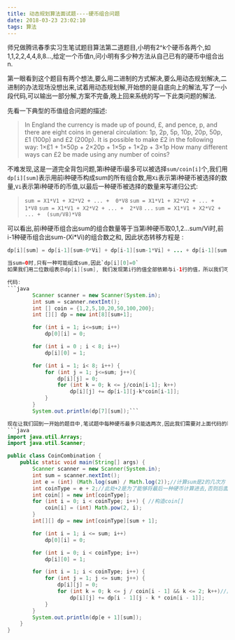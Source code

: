```yaml
---
title: 动态规划算法面试题----硬币组合问题
date: 2018-03-23 23:02:10
tags: 算法
---
```


师兄做腾讯春季实习生笔试题目算法第二道题目,小明有2^k个硬币各两个,如1,1,2,2,4,4,8,8...,给定一个币值n,问小明有多少种方法从自己已有的硬币中组合出n.

第一眼看到这个题目有两个想法,要么用二进制的方式解决,要么用动态规划解决,二进制的办法现场没想出来,试着用动态规划解,开始想的是自底向上的解法,写了一小段代码,可以输出一部分解,方案不完备,晚上回来系统的写一下此类问题的解法.
  <!-- more-->
先看一下典型的币值组合问题的描述:
> In England the currency is made up of pound, £, and pence, p, and there are eight coins in general circulation:
>    1p, 2p, 5p, 10p, 20p, 50p, £1 (100p) and £2 (200p).
>It is possible to make £2 in the following way:
>    1×£1 + 1×50p + 2×20p + 1×5p + 1×2p + 3×1p
>How many different ways can £2 be made using any number of coins?

不难发现,这是一道完全背包问题,第i种硬币i最多可以被选择`sum/coin[i]`个,我们用`dp[i][sum]`表示用前i种硬币构成sum的所有组合数,用`Xi`表示第i种硬币被选择的数量,`Vi`表示第i种硬币的币值,以最后一种硬币被选择的数量来写递归公式:
> `sum = X1*V1 + X2*V2 + ... +  0*V8`
`sum = X1*V1 + X2*V2 + ... +  1*V8`
`sum = X1*V1 + X2*V2 + ... +  2*V8`
`...`
>`sum = X1*V1 + X2*V2 + ... +  (sum/V8)*V8`

可以看出,前i种硬币组合出sum的组合数量等于当第i种硬币取0,1,2...sum/Vi时,前i-1种硬币组合出sum-(Xi*Vi)的组合数之和,
因此状态转移方程是 :
```java
dp[i][sum] = dp[i-1][sum-0*Vi] + dp[i-1][sum-1*Vi] + ... + dp[i-1][sum-(sum/Vi)*Vi] ```

当sum=0时,只有一种可能组成sum,因此`dp[i][0]=0`
如果我们用二位数组表示dp[i][sum], 我们发现第i行的值全部依赖与i-1行的值，所以我们可以逐行求解该数组。如果前0种硬币要组成sum，我们规定为dp[0][sum] = 0.

代码:
```java
		Scanner scanner = new Scanner(System.in);
        int sum = scanner.nextInt();
        int [] coin = {1,2,5,10,20,50,100,200};
        int [][] dp = new int[8][sum+1];

        for (int i = 1; i<=sum; i++)
            dp[0][i] = 0;

        for (int i = 0 ; i < 8; i++)
            dp[i][0] = 1;

        for (int i = 1; i< 8; i++) {
            for (int j = 1; j<=sum; j++){
                dp[i][j] = 0;
                for (int k = 0; k <= j/coin[i-1]; k++)
                    dp[i][j] += dp[i-1][j-k*coin[i-1]];
            }
        }
        System.out.println(dp[7][sum]);```

现在让我们回到一开始的题目中,笔试题中每种硬币最多只能选两次,因此我们需要对上面代码的k添加K<=2的约束.
```java
import java.util.Arrays;
import java.util.Scanner;

public class CoinCombination {
    public static void main(String[] args) {
        Scanner scanner = new Scanner(System.in);
        int sum = scanner.nextInt();
        int e = (int) (Math.log(sum) / Math.log(2));//计算sum是2的几次方
        int coinType = e + 2;//此处+2是为了能够将最后一种硬币计算进去,否则后面循环会少算,因为dp[i][j]表示的是前i个硬币组合成j的数目.
        int coin[] = new int[coinType];
        for (int i = 0; i < coinType; i++) { //构造coin[]
            coin[i] = (int) Math.pow(2, i);
        }
        int[][] dp = new int[coinType][sum + 1];

        for (int i = 1; i <= sum; i++)
            dp[0][i] = 0;

        for (int i = 0; i < coinType; i++)
            dp[i][0] = 1;

        for (int i = 1; i < coinType; i++) {
            for (int j = 1; j <= sum; j++) {
                dp[i][j] = 0;
                for (int k = 0; k <= j / coin[i - 1] && k <= 2; k++)//此处添加K<=2的约束
                    dp[i][j] += dp[i - 1][j - k * coin[i - 1]];
            }
        }
        System.out.println(dp[e + 1][sum]);
    }
}
```





